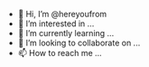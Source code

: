 - 👋 Hi, I’m @hereyoufrom
- 👀 I’m interested in ...
- 🌱 I’m currently learning ...
- 💞️ I’m looking to collaborate on ...
- 📫 How to reach me ...

<!---
hereyoufrom/hereyoufrom is a ✨ special ✨ repository because its `README.md` (this file) appears on your GitHub profile.
You can click the Preview link to take a look at your changes.
--->
